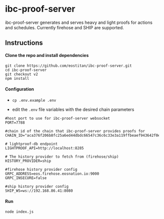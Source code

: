 # ibc-proof-server

ibc-proof-server generates and serves heavy and light proofs for actions and schedules. Currently firehose and SHIP are supported.

## Instructions

#### Clone the repo and install dependencies

```
git clone https://github.com/eostitan/ibc-proof-server.git
cd ibc-proof-server
git checkout v2
npm install
```

#### Configuration

- `cp .env.example .env`

- edit the `.env` file variables with the desired chain parameters

```
#host port to use for ibc-proof-server websocket
PORT=7788

#chain id of the chain that ibc-proof-server provides proofs for
CHAIN_ID="aca376f206b8fc25a6ed44dbdc66547c36c6c33e3a119ffbeaef943642f0e906"

# lightproof-db endpoint                                    
LIGHTPROOF_API=http://localhost:8285   

# The history provider to fetch from (firehose/ship) 
HISTORY_PROVIDER=ship

#firehose history provider config
GRPC_ADDRESS=eos.firehose.eosnation.io:9000                 
GRPC_INSECURE=false     

#ship history provider config
SHIP_WS=ws://192.168.86.41:8080
```


#### Run
```
node index.js
```
